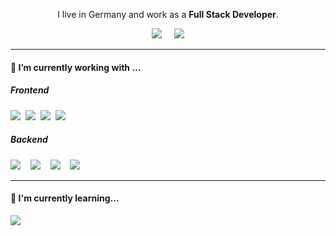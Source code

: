 <p align='center'>
  I live in Germany and work as a <b>Full Stack Developer</b>.
</p>

<p align='center'>
  <a href="https://twitter.com/gundogduyakici"><img src="https://img.shields.io/badge/twitter-%231DA1F2.svg?&style=for-the-badge&logo=twitter&logoColor=white" /></a>&nbsp;&nbsp;&nbsp;&nbsp;
  <a href="https://www.linkedin.com/in/gundogduyakici/"><img src="https://img.shields.io/badge/linkedin-%230077B5.svg?&style=for-the-badge&logo=linkedin&logoColor=white" /></a>

</p>


<hr>




<h4> 🔭 I’m currently working with ...</h4>


<h5>Frontend</h5>
<p >
  <img src="https://img.shields.io/badge/html5%20-%23e34f26.svg?&style=for-the-badge&logo=html5&logoColor=white" />&nbsp;&nbsp;<img src="https://img.shields.io/badge/css3%20-%231572B6.svg?&style=for-the-badge&logo=css3&logoColor=white" />&nbsp;&nbsp;<img src="https://img.shields.io/badge/jquery%20-%230769ad.svg?&style=for-the-badge&logo=jquery&logoColor=white" />&nbsp;&nbsp;<img src="https://img.shields.io/badge/javascript%20-%23F7DF1E.svg?&style=for-the-badge&logo=javascript&logoColor=white" />&nbsp;&nbsp;
</p>


<h5>Backend</h5>
<p >
  <img src="https://img.shields.io/badge/php-%23777BB4.svg?&style=for-the-badge&logo=php&logoColor=white" />&nbsp;&nbsp;&nbsp;
  <img src="https://img.shields.io/badge/laravel%20-%23FF2D20.svg?&style=for-the-badge&logo=laravel&logoColor=white" />&nbsp;&nbsp;&nbsp;
  <img src="https://img.shields.io/badge/mysql-%2300f.svg?&style=for-the-badge&logo=mysql&logoColor=white" />&nbsp;&nbsp;&nbsp;
  <img src="https://img.shields.io/badge/React.js%20-%2302569B.svg?&style=for-the-badge&logo=React&logoColor=white" />&nbsp;&nbsp;&nbsp;
</p>

<hr>

<h4>🌱 I'm currently learning...</h4>
<p >  
  <img src="https://img.shields.io/badge/vue.js%20-%2335495e.svg?&style=for-the-badge&logo=vue.js&logoColor=%234FC08D" />
</p>
